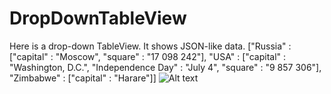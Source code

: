 # DropDownTableView
Here is a drop-down TableView. It shows JSON-like data.
["Russia" : ["capital" : "Moscow", "square" : "17 098 242"],
"USA" : ["capital" : "Washington, D.C.", "Independence Day" : "July 4", "square" : "9 857 306"],
"Zimbabwe" : ["capital" : "Harare"]]
![Alt text](https://raw.githubusercontent.com/NSSimpleApps/DropDownTableView/master/DropDownTableView/DropDownTableView.gif)
